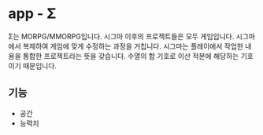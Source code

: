 # app - Σ 

 Σ는 MORPG/MMORPG입니다. 시그마 이후의 프로젝트들은 모두 게임입니다. 시그마에서 복제하여 
 게임에 맞게 수정하는 과정을 거칩니다. 시그마는 플레이에서 작업한 내용을 통합한 
 프로젝트라는 뜻을 갖습니다. 수열의 합 기호로 이산 적분에 해당하는 기호이기 때문입니다. 

## 기능 

- 공간 
- 능력치 






